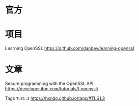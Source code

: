 
# 官方

# 项目

Learning OpenSSL https://github.com/danbev/learning-openssl

# 文章

Secure programming with the OpenSSL API https://developer.ibm.com/tutorials/l-openssl/

Tags `TLS1.3` https://hxndg.github.io/tags/#TLS1.3
